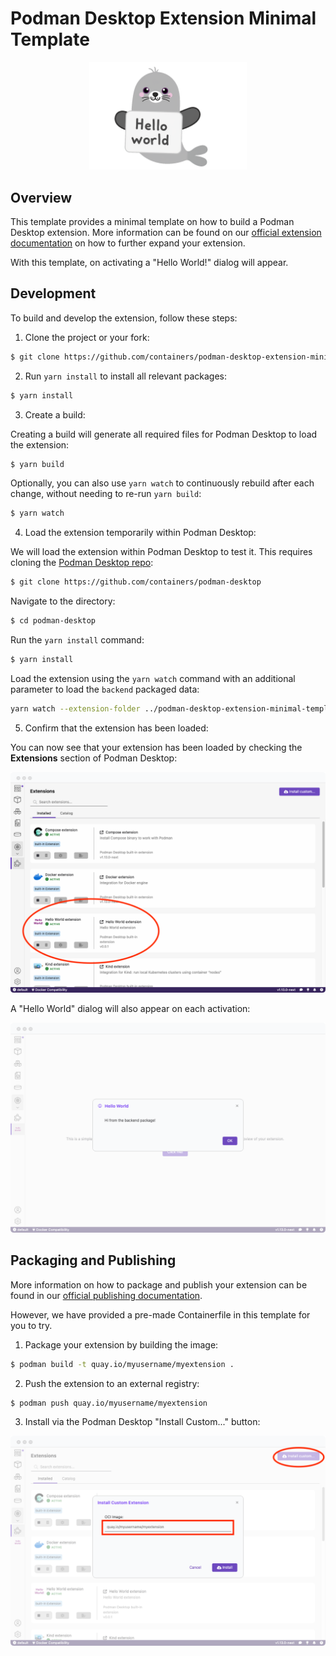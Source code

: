 # Podman Desktop Extension Minimal Template

<p align="center">
  <img alt="Hello World" src="/images/helloselkie.png" width="50%">
</p>

## Overview

This template provides a minimal template on how to build a Podman Desktop extension. More information can be found on our [official extension documentation](https://podman-desktop.io/docs/extensions) on how to further expand your extension.

With this template, on activating a "Hello World!" dialog will appear.

## Development

To build and develop the extension, follow these steps:

1. Clone the project or your fork:
```sh
$ git clone https://github.com/containers/podman-desktop-extension-minimal-template/
```

2. Run `yarn install` to install all relevant packages:
```sh
$ yarn install
```

3. Create a build:

Creating a build will generate all required files for Podman Desktop to load the extension:

```sh
$ yarn build
```
Optionally, you can also use `yarn watch` to continuously rebuild after each change, without needing to re-run `yarn build`:

```sh
$ yarn watch
```

4. Load the extension temporarily within Podman Desktop:

We will load the extension within Podman Desktop to test it. This requires cloning the [Podman Desktop repo](https://github.com/containers/podman-desktop):

```sh
$ git clone https://github.com/containers/podman-desktop
```

Navigate to the directory:

```sh
$ cd podman-desktop
```

Run the `yarn install` command:

```sh
$ yarn install
```

Load the extension using the `yarn watch` command with an additional parameter to load the `backend` packaged data:

```sh
yarn watch --extension-folder ../podman-desktop-extension-minimal-template
```

5. Confirm that the extension has been loaded:

You can now see that your extension has been loaded by checking the **Extensions** section of Podman Desktop:

![loaded](/images/loaded.png)

A "Hello World" dialog will also appear on each activation:

![helloworld notification](/images/helloworld_notification.png)

## Packaging and Publishing

More information on how to package and publish your extension can be found in our [official publishing documentation](https://podman-desktop.io/docs/extensions/publish).

However, we have provided a pre-made Containerfile in this template for you to try.

1. Package your extension by building the image:

```sh
$ podman build -t quay.io/myusername/myextension .
```

2. Push the extension to an external registry:

```sh
$ podman push quay.io/myusername/myextension
```

3. Install via the Podman Desktop "Install Custom..." button:

![custom install](/images/custom_install.png)
